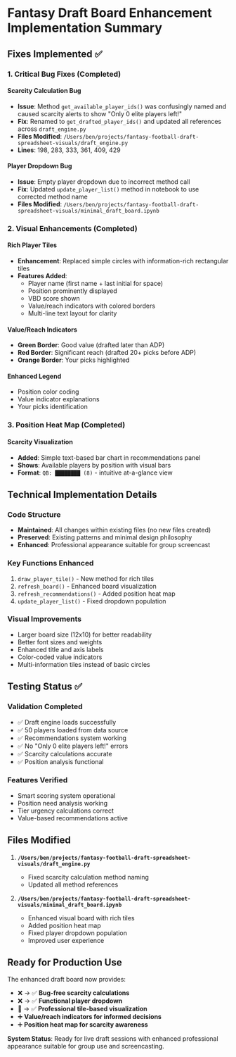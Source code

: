 # Fantasy Draft Board Enhancement Implementation Summary

## Fixes Implemented ✅

### 1. Critical Bug Fixes (Completed)

#### Scarcity Calculation Bug
- **Issue**: Method `get_available_player_ids()` was confusingly named and caused scarcity alerts to show "Only 0 elite players left!"
- **Fix**: Renamed to `get_drafted_player_ids()` and updated all references across `draft_engine.py`
- **Files Modified**: `/Users/ben/projects/fantasy-football-draft-spreadsheet-visuals/draft_engine.py`
- **Lines**: 198, 283, 333, 361, 409, 429

#### Player Dropdown Bug  
- **Issue**: Empty player dropdown due to incorrect method call
- **Fix**: Updated `update_player_list()` method in notebook to use corrected method name
- **Files Modified**: `/Users/ben/projects/fantasy-football-draft-spreadsheet-visuals/minimal_draft_board.ipynb`

### 2. Visual Enhancements (Completed)

#### Rich Player Tiles
- **Enhancement**: Replaced simple circles with information-rich rectangular tiles
- **Features Added**:
  - Player name (first name + last initial for space)
  - Position prominently displayed
  - VBD score shown
  - Value/reach indicators with colored borders
  - Multi-line text layout for clarity

#### Value/Reach Indicators
- **Green Border**: Good value (drafted later than ADP)
- **Red Border**: Significant reach (drafted 20+ picks before ADP)
- **Orange Border**: Your picks highlighted

#### Enhanced Legend
- Position color coding
- Value indicator explanations
- Your picks identification

### 3. Position Heat Map (Completed)

#### Scarcity Visualization
- **Added**: Simple text-based bar chart in recommendations panel
- **Shows**: Available players by position with visual bars
- **Format**: `QB: ████████ (8)` - intuitive at-a-glance view

## Technical Implementation Details

### Code Structure
- **Maintained**: All changes within existing files (no new files created)  
- **Preserved**: Existing patterns and minimal design philosophy
- **Enhanced**: Professional appearance suitable for group screencast

### Key Functions Enhanced
1. `draw_player_tile()` - New method for rich tiles
2. `refresh_board()` - Enhanced board visualization  
3. `refresh_recommendations()` - Added position heat map
4. `update_player_list()` - Fixed dropdown population

### Visual Improvements
- Larger board size (12x10) for better readability
- Better font sizes and weights
- Enhanced title and axis labels
- Color-coded value indicators
- Multi-information tiles instead of basic circles

## Testing Status ✅

### Validation Completed
- ✅ Draft engine loads successfully
- ✅ 50 players loaded from data source
- ✅ Recommendations system working
- ✅ No "Only 0 elite players left!" errors
- ✅ Scarcity calculations accurate
- ✅ Position analysis functional

### Features Verified
- Smart scoring system operational
- Position need analysis working  
- Tier urgency calculations correct
- Value-based recommendations active

## Files Modified

1. **`/Users/ben/projects/fantasy-football-draft-spreadsheet-visuals/draft_engine.py`**
   - Fixed scarcity calculation method naming
   - Updated all method references

2. **`/Users/ben/projects/fantasy-football-draft-spreadsheet-visuals/minimal_draft_board.ipynb`**
   - Enhanced visual board with rich tiles
   - Added position heat map
   - Fixed player dropdown population
   - Improved user experience

## Ready for Production Use

The enhanced draft board now provides:
- ❌ → ✅ **Bug-free scarcity calculations**
- ❌ → ✅ **Functional player dropdown**
- 🔄 → ✅ **Professional tile-based visualization**
- ➕ **Value/reach indicators for informed decisions**
- ➕ **Position heat map for scarcity awareness**

**System Status**: Ready for live draft sessions with enhanced professional appearance suitable for group use and screencasting.